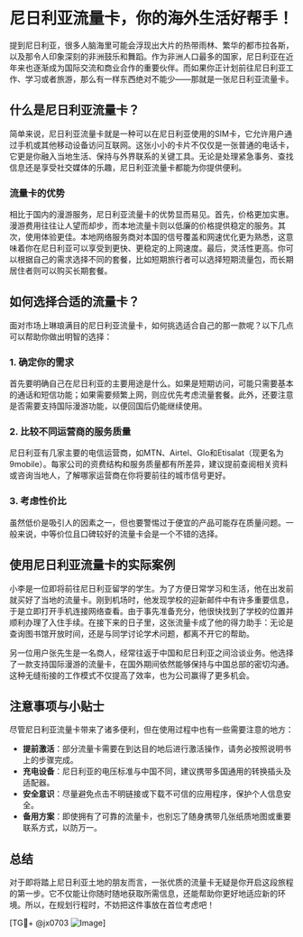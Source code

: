 # 尼日利亚流量卡，你的海外生活好帮手！

提到尼日利亚，很多人脑海里可能会浮现出大片的热带雨林、繁华的都市拉各斯，以及那令人印象深刻的非洲鼓乐和舞蹈。作为非洲人口最多的国家，尼日利亚在近年来也逐渐成为国际交流和商业合作的重要伙伴。而如果你正计划前往尼日利亚工作、学习或者旅游，那么有一样东西绝对不能少——那就是一张尼日利亚流量卡。

## 什么是尼日利亚流量卡？

简单来说，尼日利亚流量卡就是一种可以在尼日利亚使用的SIM卡，它允许用户通过手机或其他移动设备访问互联网。这张小小的卡片不仅仅是一张普通的电话卡，它更是你融入当地生活、保持与外界联系的关键工具。无论是处理紧急事务、查找信息还是享受社交媒体的乐趣，尼日利亚流量卡都能为你提供便利。

### 流量卡的优势

相比于国内的漫游服务，尼日利亚流量卡的优势显而易见。首先，价格更加实惠。漫游费用往往让人望而却步，而本地流量卡则以低廉的价格提供稳定的服务。其次，使用体验更佳。本地网络服务商对本国的信号覆盖和网速优化更为熟悉，这意味着你在尼日利亚可以享受到更快、更稳定的上网速度。最后，灵活性更高。你可以根据自己的需求选择不同的套餐，比如短期旅行者可以选择短期流量包，而长期居住者则可以购买长期套餐。

## 如何选择合适的流量卡？

面对市场上琳琅满目的尼日利亚流量卡，如何挑选适合自己的那一款呢？以下几点可以帮助你做出明智的选择：

### 1. 确定你的需求

首先要明确自己在尼日利亚的主要用途是什么。如果是短期访问，可能只需要基本的通话和短信功能；如果需要频繁上网，则应优先考虑流量套餐。此外，还要注意是否需要支持国际漫游功能，以便回国后仍能继续使用。

### 2. 比较不同运营商的服务质量

尼日利亚有几家主要的电信运营商，如MTN、Airtel、Glo和Etisalat（现更名为9mobile）。每家公司的资费结构和服务质量都有所差异，建议提前查阅相关资料或咨询当地人，了解哪家运营商在你将要前往的城市信号更好。

### 3. 考虑性价比

虽然低价是吸引人的因素之一，但也要警惕过于便宜的产品可能存在质量问题。一般来说，中等价位且口碑较好的流量卡会是一个不错的选择。

## 使用尼日利亚流量卡的实际案例

小李是一位即将前往尼日利亚留学的学生。为了方便日常学习和生活，他在出发前就买好了当地的流量卡。刚到机场时，他发现学校的迎新邮件中有许多重要信息，于是立即打开手机连接网络查看。由于事先准备充分，他很快找到了学校的位置并顺利办理了入住手续。在接下来的日子里，这张流量卡成了他的得力助手：无论是查询图书馆开放时间，还是与同学讨论学术问题，都离不开它的帮助。

另一位用户张先生是一名商人，经常往返于中国和尼日利亚之间洽谈业务。他选择了一款支持国际漫游的流量卡，在国外期间依然能够保持与中国总部的密切沟通。这种无缝衔接的工作模式不仅提高了效率，也为公司赢得了更多机会。

## 注意事项与小贴士

尽管尼日利亚流量卡带来了诸多便利，但在使用过程中也有一些需要注意的地方：

- **提前激活**：部分流量卡需要在到达目的地后进行激活操作，请务必按照说明书上的步骤完成。
- **充电设备**：尼日利亚的电压标准与中国不同，建议携带多国通用的转换插头及适配器。
- **安全意识**：尽量避免点击不明链接或下载不可信的应用程序，保护个人信息安全。
- **备用方案**：即使拥有了可靠的流量卡，也别忘了随身携带几张纸质地图或重要联系方式，以防万一。

## 总结

对于即将踏上尼日利亚土地的朋友而言，一张优质的流量卡无疑是你开启这段旅程的第一步。它不仅能让你随时随地获取所需信息，还能帮助你更好地适应新的环境。所以，在规划行程时，不妨把这件事放在首位考虑吧！

[TG💪+ @jx0703 ![Image](https://github.com/user-attachments/assets/dbca1d08-cadb-493c-b0ec-ad6f7a83f270)]